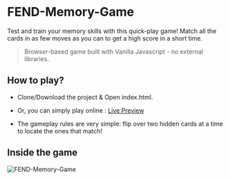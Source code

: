 # FEND-Memory-Game
Test and train your memory skills with this quick-play game! Match all the cards in as few moves as you can to get a high score in a short time.

> Browser-based game built with Vanilla Javascript - no external libraries.  

## How to play?
- Clone/Download the project & Open index.html. 
- Or, you can simply play online : [Live Preview](https://yuryletta.github.io/fend-memory-game.github.io/) 

- The gameplay rules are very simple: flip over two hidden cards at a time to locate the ones that match!



## Inside the game
![FEND-Memory-Game](https://i.imgur.com/ssQJcUN.png)
